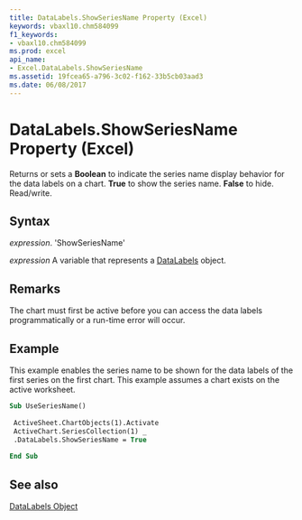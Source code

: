 ```yaml
---
title: DataLabels.ShowSeriesName Property (Excel)
keywords: vbaxl10.chm584099
f1_keywords:
- vbaxl10.chm584099
ms.prod: excel
api_name:
- Excel.DataLabels.ShowSeriesName
ms.assetid: 19fcea65-a796-3c02-f162-33b5cb03aad3
ms.date: 06/08/2017
---
```



# DataLabels.ShowSeriesName Property (Excel)

Returns or sets a  **Boolean** to indicate the series name display behavior for the data labels on a chart. **True** to show the series name. **False** to hide. Read/write.


## Syntax

 _expression_. 'ShowSeriesName'

 _expression_ A variable that represents a [DataLabels](./Excel.DataLabels(object).md) object.


## Remarks

The chart must first be active before you can access the data labels programmatically or a run-time error will occur.


## Example

This example enables the series name to be shown for the data labels of the first series on the first chart. This example assumes a chart exists on the active worksheet.


```vb
Sub UseSeriesName() 
 
 ActiveSheet.ChartObjects(1).Activate 
 ActiveChart.SeriesCollection(1) _ 
 .DataLabels.ShowSeriesName = True 
 
End Sub
```


## See also


[DataLabels Object](Excel.DataLabels(object).md)

